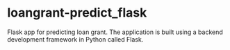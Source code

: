 # loangrant-predict_flask
Flask app for predicting loan grant.
The application is built using a backend development framework in Python called Flask.
